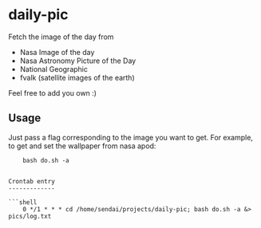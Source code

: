 daily-pic
=========

Fetch the image of the day from

* Nasa Image of the day
* Nasa Astronomy Picture of the Day
* National Geographic
* fvalk (satellite images of the earth)

Feel free to add you own :)

Usage
-----

Just pass a flag corresponding to the image you want to get.
For example, to get and set the wallpaper from nasa apod:
```shell
	bash do.sh -a


Crontab entry
-------------

```shell
	0 */1 * * * cd /home/sendai/projects/daily-pic; bash do.sh -a &> pics/log.txt
